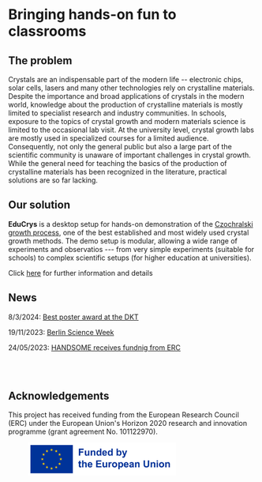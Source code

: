 
# Bringing hands-on fun to classrooms

## The problem

Crystals are an indispensable part of the modern life -- electronic chips, solar cells, lasers and many other technologies rely on crystalline materials. Despite the importance and broad applications of crystals in the modern world, knowledge about the production of crystalline materials is mostly limited to specialist research and industry communities. In schools, exposure to the topics of crystal growth and modern materials science is limited to the occasional lab visit. At the university level, crystal growth labs are mostly used in specialized courses for a limited audience. Consequently, not only the general public but also a large part of the scientific community is unaware of important challenges in crystal growth. While the general need for teaching the basics of the production of crystalline materials has been recognized in the literature, practical solutions are so far lacking. 


## Our solution

**EduCrys** is a desktop setup for hands-on demonstration of the [Czochralski growth process](https://en.wikipedia.org/wiki/Czochralski_method), one of the best established and most widely used crystal growth methods. The demo setup is modular, allowing a wide range of experiments and observatios --- from very simple experiments (suitable for schools) to complex scientific setups (for higher education at universities). 

Click [here](https://poc-handsome.github.io/details/details.html) for further information and details


## News
    
8/3/2024: [Best poster award at the DKT](https://poc-handsome.github.io/news-03/news-03.html)

19/11/2023: [Berlin Science Week](https://poc-handsome.github.io/news-02/news-02.html)

24/05/2023: [HANDSOME receives fundnig from ERC](https://poc-handsome.github.io/news-01/news-01.html)



<br>
<br>

## Acknowledgements

This project has received funding from the European Research Council (ERC) under the European Union's Horizon 2020 research and innovation programme (grant agreement No. 101122970).
<br>

<figure>
  <img src="https://raw.githubusercontent.com/poc-handsome/poc-handsome.github.io/master/EN_FundedbytheEU_RGB_POS.png" width=300  align="left|right">
</figure>
